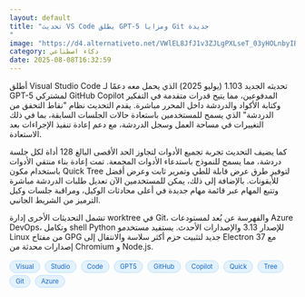 ```yaml
---
layout: default
title: "تحديث VS Code يطلق GPT-5 ومزايا Git جديدة
"
image: "https://d4.alternativeto.net/VWlEL8JfJ1v3ZJLgPXLseT_03yHOLnbyIBowhsOQbHA/rs:fill:1520:760:0/g:ce:0:0/YWJzOi8vZGlzdC9jb250ZW50LzE3NTQ2NzE3NDczMTgucG5n.png"
category: ذكاء اصطناعي
date: 2025-08-08T16:32:59
---
```


أطلق Visual Studio Code تحديثه الجديد 1.103 (يوليو 2025) الذي يحمل معه دعمًا لـ GPT-5 لمشتركي GitHub Copilot المدفوعين، مما يتيح قدرات متقدمة في التفكير وكتابة الأكواد والدردشة داخل المحرر مباشرة. يقدم التحديث نظام "نقاط التحقق من الدردشة" الذي يسمح للمستخدمين باستعادة حالات الجلسات السابقة، بما في ذلك التغييرات في مساحة العمل وسجل الدردشة، مع دعم إعادة تنفيذ الإجراءات بعد الاستعادة.

كما يضيف التحديث تجربة تجميع الأدوات لتجاوز الحد الأقصى البالغ 128 أداة لكل جلسة دردشة، مما يسمح للنموذج باستدعاء الأدوات المجمعة. تمت إعادة بناء منتقي الأدوات باستخدام مكون Quick Tree لتوفير طرق عرض قابلة للطي وتمرير ثابت وعرض أفضل للأيقونات. بالإضافة إلى ذلك، يمكن للمستخدمين الآن تعديل طلبات الدردشة مباشرة وتتبع المهام عبر قائمة مهام جديدة في أعلى محادثات الوكيل، ومراقبة جلسات وكيل الترميز من الشريط الجانبي.

تشمل التحديثات الأخرى إدارة worktree في Git، والفهرسة عن بُعد لمستودعات Azure DevOps، وتكامل shell Python للإصدار 3.13 والإصدارات الأحدث. يستفيد مستخدمو Linux من مفتاح GPG جديد لتثبيت حزم أكثر سلاسة والانتقال إلى Electron 37 مع إصدارات محدثة من Chromium و Node.js.

<div style="margin-top:2px; margin-bottom:2px;"><a href="https://bidjadraft.github.io/?query=Visual" style="background:#e3f2fd; color:#1565c0; font-size:80%; border-radius:12px; padding:3px 10px; margin:2px 4px 2px 0; display:inline-block; border:1px solid #bbdefb; text-decoration:none;">Visual</a> <a href="https://bidjadraft.github.io/?query=Studio" style="background:#e3f2fd; color:#1565c0; font-size:80%; border-radius:12px; padding:3px 10px; margin:2px 4px 2px 0; display:inline-block; border:1px solid #bbdefb; text-decoration:none;">Studio</a> <a href="https://bidjadraft.github.io/?query=Code" style="background:#e3f2fd; color:#1565c0; font-size:80%; border-radius:12px; padding:3px 10px; margin:2px 4px 2px 0; display:inline-block; border:1px solid #bbdefb; text-decoration:none;">Code</a> <a href="https://bidjadraft.github.io/?query=GPT5" style="background:#e3f2fd; color:#1565c0; font-size:80%; border-radius:12px; padding:3px 10px; margin:2px 4px 2px 0; display:inline-block; border:1px solid #bbdefb; text-decoration:none;">GPT5</a> <a href="https://bidjadraft.github.io/?query=GitHub" style="background:#e3f2fd; color:#1565c0; font-size:80%; border-radius:12px; padding:3px 10px; margin:2px 4px 2px 0; display:inline-block; border:1px solid #bbdefb; text-decoration:none;">GitHub</a> <a href="https://bidjadraft.github.io/?query=Copilot" style="background:#e3f2fd; color:#1565c0; font-size:80%; border-radius:12px; padding:3px 10px; margin:2px 4px 2px 0; display:inline-block; border:1px solid #bbdefb; text-decoration:none;">Copilot</a> <a href="https://bidjadraft.github.io/?query=Quick" style="background:#e3f2fd; color:#1565c0; font-size:80%; border-radius:12px; padding:3px 10px; margin:2px 4px 2px 0; display:inline-block; border:1px solid #bbdefb; text-decoration:none;">Quick</a> <a href="https://bidjadraft.github.io/?query=Tree" style="background:#e3f2fd; color:#1565c0; font-size:80%; border-radius:12px; padding:3px 10px; margin:2px 4px 2px 0; display:inline-block; border:1px solid #bbdefb; text-decoration:none;">Tree</a> <a href="https://bidjadraft.github.io/?query=Git" style="background:#e3f2fd; color:#1565c0; font-size:80%; border-radius:12px; padding:3px 10px; margin:2px 4px 2px 0; display:inline-block; border:1px solid #bbdefb; text-decoration:none;">Git</a> <a href="https://bidjadraft.github.io/?query=Azure" style="background:#e3f2fd; color:#1565c0; font-size:80%; border-radius:12px; padding:3px 10px; margin:2px 4px 2px 0; display:inline-block; border:1px solid #bbdefb; text-decoration:none;">Azure</a></div><br><br>
